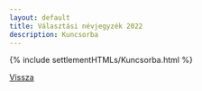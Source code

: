 ```yaml
---
layout: default
title: Választási névjegyzék 2022
description: Kuncsorba
---
```


{% include settlementHTMLs/Kuncsorba.html %}

[Vissza](../)